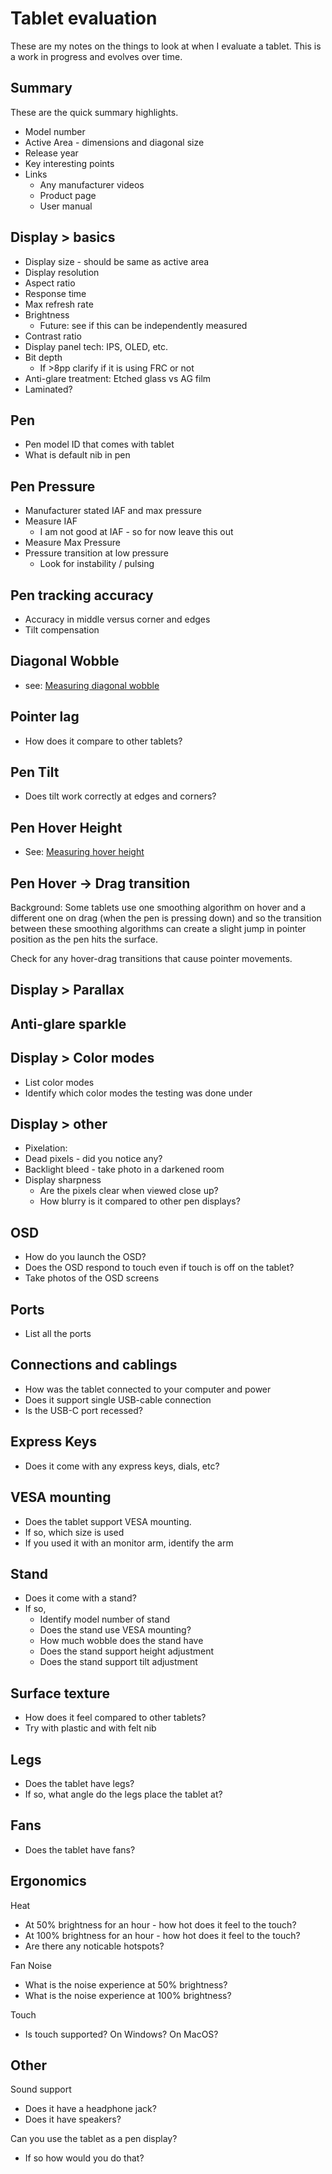 # Tablet evaluation

These are my notes on the things to look at when I evaluate a tablet. This is a work in progress and evolves over time.&#x20;

## Summary&#x20;

These are the quick summary highlights. &#x20;

* Model number
* Active Area - dimensions and diagonal size&#x20;
* Release year
* Key interesting points
* Links
  * Any manufacturer videos
  * Product page
  * User manual

## Display > basics&#x20;

* Display size - should be same as active area
* Display resolution
* Aspect ratio
* Response time
* Max refresh rate
* Brightness
  * Future: see if this can be independently measured
* Contrast ratio
* Display panel tech: IPS, OLED, etc.
* Bit depth
  * If >8pp clarify if it is using FRC or not
* Anti-glare treatment: Etched glass vs AG film
* Laminated?

## Pen

* Pen model ID that comes with tablet
* What is default nib in pen

## Pen Pressure

* Manufacturer stated IAF and max pressure
* Measure IAF&#x20;
  * I am not good at IAF - so for now leave this out
* Measure Max Pressure
* Pressure transition at low pressure
  * Look for instability / pulsing

## Pen tracking accuracy

* Accuracy in middle versus corner and edges
* Tilt compensation

## Diagonal Wobble

* see: [Measuring diagonal wobble](measuring-diagonal-wobble.md)

## Pointer lag

* How does it compare to other tablets?&#x20;

## Pen Tilt

* Does tilt work correctly at edges and corners?

## Pen Hover Height

* See: [Measuring hover height](measuring-hover-height.md)

## Pen Hover -> Drag transition

Background: Some tablets use one smoothing algorithm on hover and a different one on drag (when the pen is pressing down) and so the transition between these smoothing algorithms can create a slight jump in pointer position as the pen hits the surface.&#x20;

Check for any hover-drag transitions that cause pointer movements.

## Display > Parallax

## Anti-glare sparkle

## Display > Color modes

* List color modes
* Identify which color modes the testing was done under

## Display > other

* Pixelation:&#x20;
* Dead pixels - did you notice any?
* Backlight bleed - take photo in a darkened room
* Display sharpness
  * Are the pixels clear when viewed close up?&#x20;
  * How blurry is it compared to other pen displays?

## OSD

* How do you launch the OSD?
* Does the OSD respond to touch even if touch is off on the tablet?
* Take photos of the OSD screens

## Ports

* List all the ports

## Connections and cablings

* How was the tablet connected to your computer and power
* Does it support single USB-cable connection
* Is the USB-C port recessed?

## Express Keys

* Does it come with any express keys, dials, etc?

## VESA mounting

* Does the tablet support VESA mounting.
* If so, which size is used
* If you used it with an monitor arm, identify the arm

## Stand

* Does it come with a stand?
* If so,
  * Identify model number of stand
  * Does the stand use VESA mounting?
  * How much wobble does the stand have
  * Does the stand support height adjustment
  * Does the stand support tilt adjustment

## Surface texture

* How does it feel compared to other tablets?
* Try with plastic and with felt nib

## Legs

* Does the tablet have legs?
* If so, what angle do the legs place the tablet at?

## Fans

* Does the tablet have fans?

## Ergonomics

Heat

* At 50% brightness for an hour - how hot does it feel to the touch?
* At 100% brightness for an hour - how hot does it feel to the touch?
* Are there any noticable hotspots?

Fan Noise

* What is the noise experience at 50% brightness?
* What is the noise experience at 100% brightness?

Touch

* Is touch supported? On Windows? On MacOS?

## Other

Sound support

* Does it have a headphone jack?
* Does it have speakers?

Can you use the tablet as a pen display?&#x20;

* If so how would you do that?

